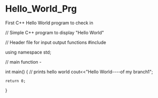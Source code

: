 # Hello_World_Prg
First C++ Hello World program to check in 

// Simple C++ program to display "Hello World" 
  
// Header file for input output functions 
#include<iostream>  
  
using namespace std; 
  
// main function - 

int main() 
{ 
    // prints hello world 
    cout<<"Hello World----of my branch1"; 
      
    return 0; 
} 
